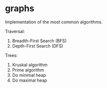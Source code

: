 # graphs
Implementation of the most common algorithms.

Traversal:

1) Breadth-First Search (BFS)
2) Depth-First Search (DFS)

Trees:
1) Kruskal algorithm
2) Prime algorithm
3) Do minimal heap
4) Do maximal heap
